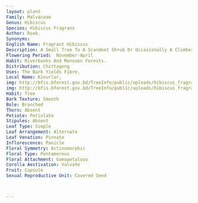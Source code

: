 ```yaml
---
layout: plant
Family: Malvaceae
Genus: Hibiscus
Species: Hibiscus Fragrans
Author: Roxb.
Synonyms: 
English Name: Fragrant Hibiscus
Description: A Small Tree To A Scandent Shrub Or Occasionally A Climber On Tall Trees, With A Trunk Up To 20 Cm In Diameter. Young Stem And Petioles Stellately Hairy. Leaves With Petioles 2-7 Cm Long, Lamina 5-15 Ã— 4-12 Cm, Ovate, Unlobed, Cordate, Palmately 5-7 Vined At The Base, Acute, Dentate To Denticulate, Stellately Hairy, More On The Lower Surface, Glabrescent And Chartaceous Later, Stipules 8-12 Ã— 2-3 Mm, Linear To Lanceolate, Both The Surfaces Stellately Tomentose. Flowers In Axillary Or Terminal Panicles, Fragrant, Pedicels As Long As Or Longer Than The Petioles, 3-5 Cm Long, Jointed About 3-10 Mm Below The Flowers. Epicalyx Segments 5, Connate At The Base, Each Segment 6-10 Ã— 4-8 Mm, Ovate, Acuminate, Stellately Tomentose On Both Surfaces. Calyx Lobes Fused Up To The Middle, 1-2 Ã— 0.5-1.0 Cm, Ovate-lanceolate, Acuminate, Densely Stellately Tomentose On Both Surfaces. Corolla About 4 Cm Across, Pink Or White With Pink Veins, And A Pale Yellow Centre, Fragrant, Petals 5, Each 2.0-2.5 Ã— 1.5-2.0 Cm, Obovate, Apex Rounded, Base Cuneate, Ciliate, Outer Surface With Some Scattered Long Stellate Hairs, Inner Surface Glabrous. Staminal Column About 1 Cm Long, Antheriferous Throughout The Length, Filaments 3-4 Mm Long, Purplish. Ovary 5-celled, Stylar Branches 5, Each With A Capitate Stigma. Fruit A Capsule, 3-4 Ã— 1.5-2.0 Cm, Ovoid, Dehiscing Into 5 Parts, Outer Surface Densely Stellately Hairy, Inner Surface Glossy. Seeds 2-3 Per Locule, Each C 2 Mm Broad, Reniform, Densely Woolly.
Flowering Period:  November-April
Habit: Riverbanks And Monsoon Forests.
Distribution: Chittagong
Uses: The Bark Yields Fibre.
Local Name: Kinurlur, 
img: http://bfis.bforest.gov.bd/TreeInfo/public/uploads/hibiscus_fragrans1.jpg
img: http://bfis.bforest.gov.bd/TreeInfo/public/uploads/hibiscus_fragrans.jpg
Habit: Tree
Bark Texture: Smooth
Bole: Branched
Thorn: Absent
Petiole: Petiolate
Stipules: Absent
Leaf Type: Simple
Leaf Arrangement: Alternate
Leaf Venation: Pinnate
Inflorescence: Panicle
Floral Symmetry: Actinomorphic
Floral Type: Pentamerous
Floral Attachment: Gamopetalous
Corolla Aestivation: Valvate
Fruit: Capsule
Sexual Reproductive Unit: Covered Seed



---
```


